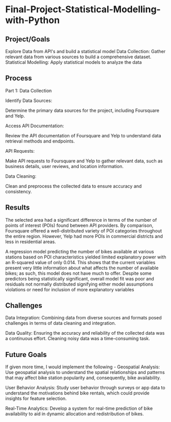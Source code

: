 # Final-Project-Statistical-Modelling-with-Python

## Project/Goals
Explore Data from API's and build a statistical model
Data Collection: Gather relevant data from various sources to build a comprehensive dataset.
Statistical Modelling: Apply statistical models to analyze the data 
## Process
Part 1: Data Collection

Identify Data Sources:

Determine the primary data sources for the project, including Foursquare and Yelp.

Access API Documentation:

Review the API documentation of Foursquare and Yelp to understand data retrieval methods and endpoints.

API Requests:

Make API requests to Foursquare and Yelp to gather relevant data, such as business details, user reviews, and location information.

Data Cleaning:

Clean and preprocess the collected data to ensure accuracy and consistency.

## Results
The selected area had a significant difference in terms of the number of points of interest (POIs) found between API providers. By comparison, Foursquare offered a well-distributed variety of POI categories throughout the entire region. However, Yelp had more POIs in commercial districts and less in residential areas.

A regression model predicting the number of bikes available at various stations based on POI characteristics yielded limited explanatory power with an R-squared value of only 0.014. This shows that the current variables present very little information about what affects the number of available bikes; as such, this model does not have much to offer. Despite some predictors being statistically significant, overall model fit was poor and residuals not normally distributed signifying either model assumptions violations or need for inclusion of more explanatory variables

## Challenges 
Data Integration: Combining data from diverse sources and formats posed challenges in terms of data cleaning and integration.

Data Quality: Ensuring the accuracy and reliability of the collected data was a continuous effort. Cleaning noisy data was a time-consuming task.

## Future Goals
If given more time, I would implement the following - 
Geospatial Analysis: Use geospatial analysis to understand the spatial relationships and patterns that may affect bike station popularity and, consequently, bike availability.

User Behavior Analysis: Study user behavior through surveys or app data to understand the motivations behind bike rentals, which could provide insights for feature selection.

Real-Time Analytics: Develop a system for real-time prediction of bike availability to aid in dynamic allocation and redistribution of bikes.
